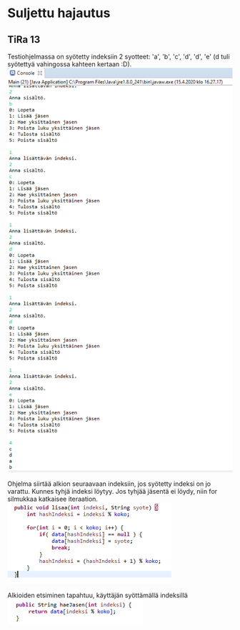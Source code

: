 # Suljettu hajautus

## TiRa 13
Testiohjelmassa on syötetty indeksiin 2 syotteet: 'a', 'b', 'c', 'd', 'd', 'e' (d tuli syötettyä vahingossa kahteen kertaan :D).\
![kuva1](https://raw.githubusercontent.com/wesenbergg/TiRa-k2020/master/TiRa13-SuljettuHajautus/tiraHash.PNG)

Ohjelma siirtää alkion seuraavaan indeksiin, jos syötetty indeksi on jo varattu. Kunnes tyhjä indeksi löytyy. Jos tyhjää jäsentä ei löydy, niin for silmukkaa katkaisee iteraation.\
![kuva2](https://raw.githubusercontent.com/wesenbergg/TiRa-k2020/master/TiRa13-SuljettuHajautus/tiraHash1.PNG)

Alkioiden etsiminen tapahtuu, käyttäjän syöttämällä indeksillä\
![kuva2](https://raw.githubusercontent.com/wesenbergg/TiRa-k2020/master/TiRa13-SuljettuHajautus/tiraHash2.PNG)